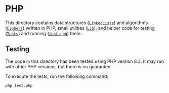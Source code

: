 # PHP

This directory contains data structures ([`LinkedLists`](LinkedLists)) and algorithms ([`Ciphers`](Ciphers)) written in PHP, small utilities ([`Lib`](Lib)), and helper code for testing ([`Tests`](Tests)) and running ([`test.php`](test.php)) them.

## Testing

The code in this directory has been tested using PHP version 8.3. It may run with other PHP versions, but there is no guarantee.

To execute the tests, run the following command:

```console
php test.php
```
